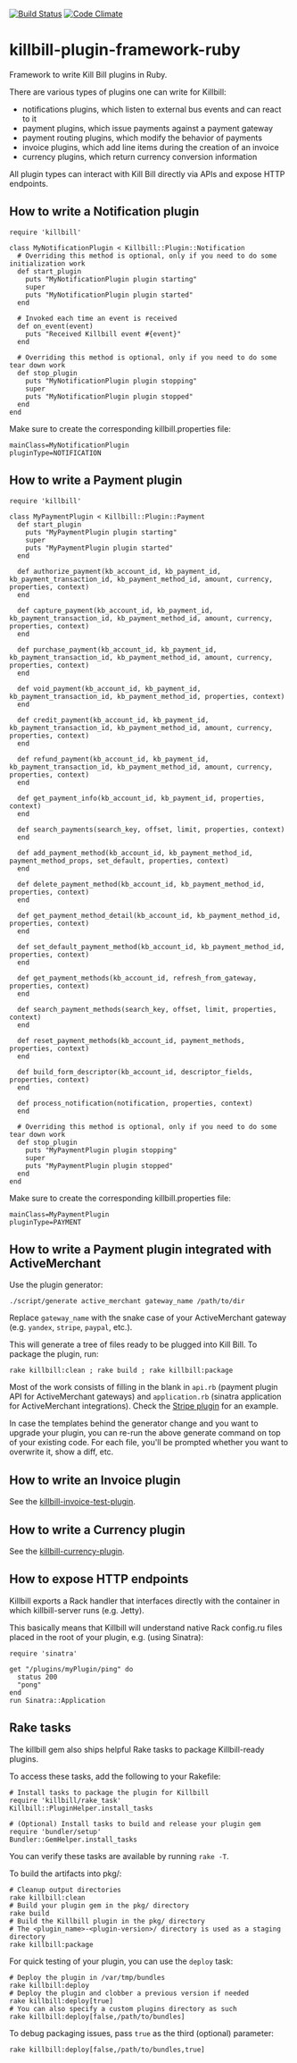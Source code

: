 [![Build Status](https://travis-ci.org/killbill/killbill-plugin-framework-ruby.png)](https://travis-ci.org/killbill/killbill-plugin-framework-ruby)
[![Code Climate](https://codeclimate.com/github/killbill/killbill-plugin-framework-ruby.png)](https://codeclimate.com/github/killbill/killbill-plugin-framework-ruby)

killbill-plugin-framework-ruby
==============================

Framework to write Kill Bill plugins in Ruby.

There are various types of plugins one can write for Killbill:

* notifications plugins, which listen to external bus events and can react to it
* payment plugins, which issue payments against a payment gateway
* payment routing plugins, which modify the behavior of payments
* invoice plugins, which add line items during the creation of an invoice
* currency plugins, which return currency conversion information

All plugin types can interact with Kill Bill directly via APIs and expose HTTP endpoints.

How to write a Notification plugin
----------------------------------

    require 'killbill'

    class MyNotificationPlugin < Killbill::Plugin::Notification
      # Overriding this method is optional, only if you need to do some initialization work
      def start_plugin
        puts "MyNotificationPlugin plugin starting"
        super
        puts "MyNotificationPlugin plugin started"
      end

      # Invoked each time an event is received
      def on_event(event)
        puts "Received Killbill event #{event}"
      end

      # Overriding this method is optional, only if you need to do some tear down work
      def stop_plugin
        puts "MyNotificationPlugin plugin stopping"
        super
        puts "MyNotificationPlugin plugin stopped"
      end
    end

Make sure to create the corresponding killbill.properties file:

    mainClass=MyNotificationPlugin
    pluginType=NOTIFICATION

How to write a Payment plugin
-----------------------------

    require 'killbill'

    class MyPaymentPlugin < Killbill::Plugin::Payment
      def start_plugin
        puts "MyPaymentPlugin plugin starting"
        super
        puts "MyPaymentPlugin plugin started"
      end

      def authorize_payment(kb_account_id, kb_payment_id, kb_payment_transaction_id, kb_payment_method_id, amount, currency, properties, context)
      end

      def capture_payment(kb_account_id, kb_payment_id, kb_payment_transaction_id, kb_payment_method_id, amount, currency, properties, context)
      end

      def purchase_payment(kb_account_id, kb_payment_id, kb_payment_transaction_id, kb_payment_method_id, amount, currency, properties, context)
      end

      def void_payment(kb_account_id, kb_payment_id, kb_payment_transaction_id, kb_payment_method_id, properties, context)
      end

      def credit_payment(kb_account_id, kb_payment_id, kb_payment_transaction_id, kb_payment_method_id, amount, currency, properties, context)
      end

      def refund_payment(kb_account_id, kb_payment_id, kb_payment_transaction_id, kb_payment_method_id, amount, currency, properties, context)
      end

      def get_payment_info(kb_account_id, kb_payment_id, properties, context)
      end

      def search_payments(search_key, offset, limit, properties, context)
      end

      def add_payment_method(kb_account_id, kb_payment_method_id, payment_method_props, set_default, properties, context)
      end

      def delete_payment_method(kb_account_id, kb_payment_method_id, properties, context)
      end

      def get_payment_method_detail(kb_account_id, kb_payment_method_id, properties, context)
      end

      def set_default_payment_method(kb_account_id, kb_payment_method_id, properties, context)
      end

      def get_payment_methods(kb_account_id, refresh_from_gateway, properties, context)
      end

      def search_payment_methods(search_key, offset, limit, properties, context)
      end

      def reset_payment_methods(kb_account_id, payment_methods, properties, context)
      end

      def build_form_descriptor(kb_account_id, descriptor_fields, properties, context)
      end

      def process_notification(notification, properties, context)
      end

      # Overriding this method is optional, only if you need to do some tear down work
      def stop_plugin
        puts "MyPaymentPlugin plugin stopping"
        super
        puts "MyPaymentPlugin plugin stopped"
      end
    end

Make sure to create the corresponding killbill.properties file:

    mainClass=MyPaymentPlugin
    pluginType=PAYMENT


How to write a Payment plugin integrated with ActiveMerchant
------------------------------------------------------------

Use the plugin generator:

    ./script/generate active_merchant gateway_name /path/to/dir

Replace `gateway_name` with the snake case of your ActiveMerchant gateway (e.g. `yandex`, `stripe`, `paypal`, etc.).

This will generate a tree of files ready to be plugged into Kill Bill. To package the plugin, run:

    rake killbill:clean ; rake build ; rake killbill:package

Most of the work consists of filling in the blank in `api.rb` (payment plugin API for ActiveMerchant gateways) and `application.rb` (sinatra application for ActiveMerchant integrations). Check the [Stripe plugin](https://github.com/killbill/killbill-stripe-plugin) for an example.

In case the templates behind the generator change and you want to upgrade your plugin, you can re-run the above
generate command on top of your existing code. For each file, you'll be prompted whether you want to overwrite it, show a
diff, etc.

How to write an Invoice plugin
------------------------------

See the [killbill-invoice-test-plugin](https://github.com/killbill/killbill-invoice-test-plugin).

How to write a Currency plugin
------------------------------

See the [killbill-currency-plugin](https://github.com/killbill/killbill-currency-plugin).

How to expose HTTP endpoints
----------------------------

Killbill exports a Rack handler that interfaces directly with the container in which killbill-server runs (e.g. Jetty).

This basically means that Killbill will understand native Rack config.ru files placed in the root of your plugin, e.g. (using Sinatra):

    require 'sinatra'

    get "/plugins/myPlugin/ping" do
      status 200
      "pong"
    end
    run Sinatra::Application


Rake tasks
----------

The killbill gem also ships helpful Rake tasks to package Killbill-ready plugins.

To access these tasks, add the following to your Rakefile:

    # Install tasks to package the plugin for Killbill
    require 'killbill/rake_task'
    Killbill::PluginHelper.install_tasks

    # (Optional) Install tasks to build and release your plugin gem
    require 'bundler/setup'
    Bundler::GemHelper.install_tasks

You can verify these tasks are available by running `rake -T`.

To build the artifacts into pkg/:

    # Cleanup output directories
    rake killbill:clean
    # Build your plugin gem in the pkg/ directory
    rake build
    # Build the Killbill plugin in the pkg/ directory
    # The <plugin_name>-<plugin-version>/ directory is used as a staging directory
    rake killbill:package

For quick testing of your plugin, you can use the `deploy` task:

    # Deploy the plugin in /var/tmp/bundles
    rake killbill:deploy
    # Deploy the plugin and clobber a previous version if needed
    rake killbill:deploy[true]
    # You can also specify a custom plugins directory as such
    rake killbill:deploy[false,/path/to/bundles]

To debug packaging issues, pass `true` as the third (optional) parameter:

    rake killbill:deploy[false,/path/to/bundles,true]
